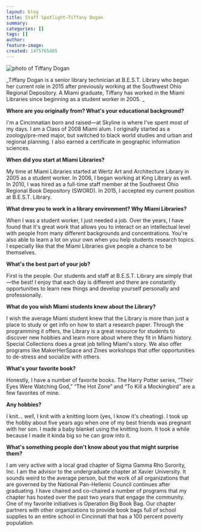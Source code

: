 ```yaml
---
layout: blog
title: Staff Spotlight—Tiffany Dogan
summary:
categories: []
tags: []
author:
feature-image:
created: 1475765405
---
```

![photo of Tiffany Dogan](/images/post-images/DoganTiffany.jpg)

_Tiffany Dogan is a senior library technician at B.E.S.T. Library who began her current role in 2015 after previously working at the Southwest Ohio Regional Depository. A Miami graduate, Tiffany has worked in the Miami Libraries since beginning as a student worker in 2005. _

**Where are you originally from? What's your educational background?**

I'm a Cincinnatian born and raised—at Skyline is where I've spent most of my days. I am a Class of 2008 Miami alum. I originally started as a zoology/pre-med major, but switched to black world studies and urban and regional planning. I also earned a certificate in geographic information sciences.

**When did you start at Miami Libraries?**

My time at Miami Libraries started at Wertz Art and Architecture Library in 2005 as a student worker. In 2006, I began working at King Library as well. In 2010, I was hired as a full-time staff member at the Southwest Ohio Regional Book Depository (SWORD). In 2015, I accepted my current position at B.E.S.T. Library.

**What drew you to work in a library environment? Why Miami Libraries?**

When I was a student worker, I just needed a job. Over the years, I have found that it's great work that allows you to interact on an intellectual level with people from many different backgrounds and concentrations. You're also able to learn a lot on your own when you help students research topics. I especially like that the Miami Libraries give people a chance to be themselves.

**What's the best part of your job?**

First is the people. Our students and staff at B.E.S.T. Library are simply that—the best! I enjoy that each day is different and there are constantly opportunities to learn new things and develop yourself personally and professionally.

**What do you wish Miami students knew about the Library?**

I wish the average Miami student knew that the Library is more than just a place to study or get info on how to start a research paper. Through the programming it offers, the Library is a great resource for students to discover new hobbies and learn more about where they fit in Miami history. Special Collections does a great job telling Miami's story. We also offer programs like MakerHerSpace and Zines workshops that offer opportunities to de-stress and socialize with others.

**What's your favorite book?**

Honestly, I have a number of favorite books. The Harry Potter series, “Their Eyes Were Watching God,” “The Hot Zone” and “To Kill a Mockingbird” are a few favorites of mine.

**Any hobbies?**

I knit... well, I knit with a knitting loom (yes, I know it's cheating). I took up the hobby about five years ago when one of my best friends was pregnant with her son. I made a baby blanket using the knitting loom. It took a while because I made it kinda big so he can grow into it.

**What's something people don't know about you that might surprise them?**

I am very active with a local grad chapter of Sigma Gamma Rho Sorority, Inc. I am the advisor to the undergraduate chapter at Xavier University. It sounds weird to the average person, but the work of all organizations that are governed by the National Pan-Hellenic Council continues after graduating. I have chaired and co-chaired a number of programs that my chapter has hosted over the past two years that engage the community. One of my favorite initiatives is Operation Big Book Bag. Our chapter partners with other organizations to provide book bags full of school supplies to an entire school in Cincinnati that has a 100 percent poverty population.
